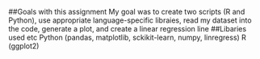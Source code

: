 ##Goals with this assignment
My goal was to create two scripts (R and Python), use appropriate language-specific libraies, read my dataset into the code, generate a plot, and create a linear regression line
##Libaries used etc
Python (pandas, matplotlib, sckikit-learn, numpy, linregress)
R (ggplot2)
